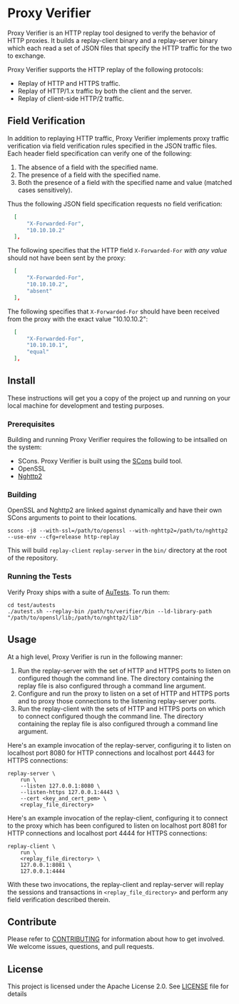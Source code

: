 # Proxy Verifier

Proxy Verifier is an HTTP replay tool designed to verify the behavior of HTTP
proxies. It builds a replay-client binary and a replay-server binary which each
read a set of JSON files that specify the HTTP traffic for the two to exchange.

Proxy Verifier supports the HTTP replay of the following protocols:

* Replay of HTTP and HTTPS traffic.
* Replay of HTTP/1.x traffic by both the client and the server.
* Replay of client-side HTTP/2 traffic.

## Field Verification
In addition to replaying HTTP traffic, Proxy Verifier implements proxy traffic
verification via field verification rules specified in the JSON traffic files.
Each header field specification can verify one of the following:

1. The absence of a field with the specified name.
1. The presence of a field with the specified name.
1. Both the presence of a field with the specified name and value (matched cases sensitively).

Thus the following JSON field specification requests no field verification:

```json
  [
      "X-Forwarded-For",
      "10.10.10.2"
  ],
```

The following specifies that the HTTP field `X-Forwarded-For` _with any value_ should not have been sent by the proxy:

```json
  [
      "X-Forwarded-For",
      "10.10.10.2",
      "absent"
  ],
```

The following specifies that `X-Forwarded-For` should have been received from the proxy with the exact value "10.10.10.2":
```json
  [
      "X-Forwarded-For",
      "10.10.10.1",
      "equal"
  ],
```

## Install

These instructions will get you a copy of the project up and running on your
local machine for development and testing purposes.


### Prerequisites

Building and running Proxy Verifier requires the following to be intsalled on the system:

* SCons. Proxy Verifier is built using the [SCons](https://scons.org) build tool.
* OpenSSL
* [Nghttp2](https://nghttp2.org)

### Building

OpenSSL and Nghttp2 are linked against dynamically and have their own SCons arguments to point to their locations.

```
scons -j8 --with-ssl=/path/to/openssl --with-nghttp2=/path/to/nghttp2 --use-env --cfg=release http-replay
```

This will build `replay-client` `replay-server` in the `bin/` directory at the root of the repository.

### Running the Tests

Verify Proxy ships with a suite of [AuTests](https://bitbucket.org/autestsuite/reusable-gold-testing-system/src/master/). To run them:

```
cd test/autests
./autest.sh --replay-bin /path/to/verifier/bin --ld-library-path "/path/to/opensl/lib;/path/to/nghttp2/lib" 
```

## Usage

At a high level, Proxy Verifier is run in the following manner:

1. Run the replay-server with the set of HTTP and HTTPS ports to listen on
   configured though the command line. The directory containing the replay file
   is also configured through a command line argument.
1. Configure and run the proxy to listen on a set of HTTP and HTTPS ports and
   to proxy those connections to the listening replay-server ports.
1. Run the replay-client with the sets of HTTP and HTTPS ports on which to
   connect configured though the command line. The directory containing the
   replay file is also configured through a command line argument.

Here's an example invocation of the replay-server, configuring it to listen on
localhost port 8080 for HTTP connections and localhost port 4443 for HTTPS
connections:

```
replay-server \
    run \
    --listen 127.0.0.1:8080 \
    --listen-https 127.0.0.1:4443 \
    --cert <key_and_cert_pem> \
    <replay_file_directory>
```

Here's an example invocation of the replay-client, configuring it to connect to
the proxy which has been  configured to listen on localhost port 8081 for HTTP
connections and localhost port 4444 for HTTPS connections:

```
replay-client \
    run \
    <replay_file_directory> \
    127.0.0.1:8081 \
    127.0.0.1:4444
```

With these two invocations, the replay-client and replay-server will replay the
sessions and transactions in `<replay_file_directory>`  and perform any field
verification described therein.

## Contribute

Please refer to [CONTRIBUTING](CONTRIBUTING.md) for information about how to get involved. We welcome issues, questions, and pull requests.


## License

This project is licensed under the Apache License 2.0. See [LICENSE](LICENSE) file for details
